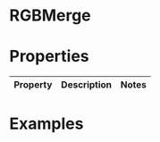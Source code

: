 # RGBMerge


# Properties


| Property | Description | Notes | 
| -------- | ----------- | ----- |




# Examples
